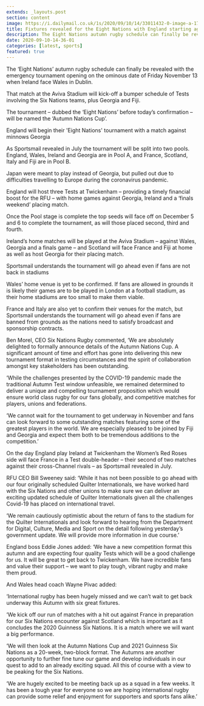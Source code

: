 ```yaml
---
extends: _layouts.post
section: content
image: https://i.dailymail.co.uk/1s/2020/09/10/14/33011432-0-image-a-17_1599744417039.jpg 
title: Fixtures revealed for the Eight Nations with England starting against Georgia 
description: The Eight Nations autumn rugby schedule can finally be revealed with the emergency tournament opening on the ominous date of Friday November 13, with Ireland facing Wales in Dublin. 
date: 2020-09-10-14-36-01 
categories: [latest, sports] 
featured: true 
--- 
```

The ‘Eight Nations’ autumn rugby schedule can finally be revealed with the emergency tournament opening on the ominous date of Friday November 13 when Ireland face Wales in Dublin.

That match at the Aviva Stadium will kick-off a bumper schedule of Tests involving the Six Nations teams, plus Georgia and Fiji.

The tournament – dubbed the ‘Eight Nations’ before today’s confirmation – will be named the ‘Autumn Nations Cup’.

England will begin their 'Eight Nations' tournament with a match against minnows Georgia

As Sportsmail revealed in July the tournament will be split into two pools. England, Wales, Ireland and Georgia are in Pool A, and France, Scotland, Italy and Fiji are in Pool B.

Japan were meant to play instead of Georgia, but pulled out due to difficulties travelling to Europe during the coronavirus pandemic.

England will host three Tests at Twickenham – providing a timely financial boost for the RFU – with home games against Georgia, Ireland and a ‘finals weekend’ placing match.

Once the Pool stage is complete the top seeds will face off on December 5 and 6 to complete the tournament, as will those placed second, third and fourth.

Ireland’s home matches will be played at the Aviva Stadium – against Wales, Georgia and a finals game – and Scotland will face France and Fiji at home as well as host Georgia for their placing match.

Sportsmail understands the tournament will go ahead even if fans are not back in stadiums

Wales’ home venue is yet to be confirmed. If fans are allowed in grounds it is likely their games are to be played in London at a football stadium, as their home stadiums are too small to make them viable.

France and Italy are also yet to confirm their venues for the match, but Sportsmail understands the tournament will go ahead even if fans are banned from grounds as the nations need to satisfy broadcast and sponsorship contracts.

Ben Morel, CEO Six Nations Rugby commented, ‘We are absolutely delighted to formally announce details of the Autumn Nations Cup. A significant amount of time and effort has gone into delivering this new tournament format in testing circumstances and the spirit of collaboration amongst key stakeholders has been outstanding.

‘While the challenges presented by the COVID-19 pandemic made the traditional Autumn Test window unfeasible, we remained determined to deliver a unique and compelling tournament proposition which would ensure world class rugby for our fans globally, and competitive matches for players, unions and federations.

‘We cannot wait for the tournament to get underway in November and fans can look forward to some outstanding matches featuring some of the greatest players in the world. We are especially pleased to be joined by Fiji and Georgia and expect them both to be tremendous additions to the competition.’

On the day England play Ireland at Twickenham the Women’s Red Roses side will face France in a Test double-header – their second of two matches against their cross-Channel rivals – as Sportsmail revealed in July.

RFU CEO Bill Sweeney said: ‘While it has not been possible to go ahead with our four originally scheduled Quilter Internationals, we have worked hard with the Six Nations and other unions to make sure we can deliver an exciting updated schedule of Quilter Internationals given all the challenges Covid-19 has placed on international travel.

‘We remain cautiously optimistic about the return of fans to the stadium for the Quilter Internationals and look forward to hearing from the Department for Digital, Culture, Media and Sport on the detail following yesterday’s government update. We will provide more information in due course.’

England boss Eddie Jones added: ‘We have a new competition format this autumn and are expecting four quality Tests which will be a good challenge for us. It will be great to get back to Twickenham. We have incredible fans and value their support – we want to play tough, vibrant rugby and make them proud.

And Wales head coach Wayne Pivac added:

‘International rugby has been hugely missed and we can’t wait to get back underway this Autumn with six great fixtures.

‘We kick off our run of matches with a hit out against France in preparation for our Six Nations encounter against Scotland which is important as it concludes the 2020 Guinness Six Nations. It is a match where we will want a big performance.

‘We will then look at the Autumn Nations Cup and 2021 Guinness Six Nations as a 20-week, two-block format. The Autumns are another opportunity to further fine tune our game and develop individuals in our quest to add to an already exciting squad. All this of course with a view to be peaking for the Six Nations.

‘We are hugely excited to be meeting back up as a squad in a few weeks. It has been a tough year for everyone so we are hoping international rugby can provide some relief and enjoyment for supporters and sports fans alike.’

